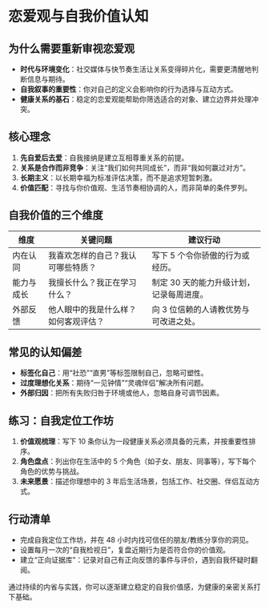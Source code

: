# 恋爱观与自我价值认知

## 为什么需要重新审视恋爱观

- **时代与环境变化**：社交媒体与快节奏生活让关系变得碎片化，需要更清醒地判断信息与期待。
- **自我叙事的重要性**：你对自己的定义会影响你的行为选择与互动方式。
- **健康关系的基石**：稳定的恋爱观能帮助你筛选适合的对象、建立边界并处理冲突。

## 核心理念

1. **先自爱后去爱**：自我接纳是建立互相尊重关系的前提。
2. **关系是合作而非竞争**：关注“我们如何共同成长”，而非“我如何赢过对方”。
3. **长期主义**：以长期幸福为标准评估决策，而不是追求短暂刺激。
4. **价值匹配**：寻找与你价值观、生活节奏相协调的人，而非简单的条件罗列。

## 自我价值的三个维度

| 维度         | 关键问题                               | 建议行动                                   |
| ------------ | -------------------------------------- | ------------------------------------------ |
| 内在认同     | 我喜欢怎样的自己？我认可哪些特质？     | 写下 5 个令你骄傲的行为或经历。           |
| 能力与成长   | 我擅长什么？我正在学习什么？           | 制定 30 天的能力升级计划，记录每周进度。 |
| 外部反馈     | 他人眼中的我是什么样？如何客观评估？   | 向 3 位信赖的人请教优势与可改进之处。     |

## 常见的认知偏差

- **标签化自己**：用“社恐”“直男”等标签限制自己，忽略可塑性。
- **过度理想化关系**：期待“一见钟情”“灵魂伴侣”解决所有问题。
- **外部归因**：把所有失败归咎于环境或他人，忽略自身可调节因素。

## 练习：自我定位工作坊

1. **价值观梳理**：写下 10 条你认为一段健康关系必须具备的元素，并按重要性排序。
2. **角色盘点**：列出你在生活中的 5 个角色（如子女、朋友、同事等），写下每个角色的优势与挑战。
3. **未来愿景**：描述你理想中的 3 年后生活场景，包括工作、社交圈、伴侣互动方式。

## 行动清单

- 完成自我定位工作坊，并在 48 小时内找可信任的朋友/教练分享你的洞见。
- 设置每月一次的“自我检视日”，复盘近期行为是否符合你的价值观。
- 建立“正向证据库”：记录对自己有正向反馈的事件与评价，遇到自我怀疑时翻阅。

通过持续的内省与实践，你可以逐渐建立稳定的自我价值感，为健康的亲密关系打下基础。
